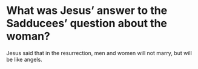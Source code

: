 # What was Jesus’ answer to the Sadducees’ question about the woman?

Jesus said that in the resurrection, men and women will not marry, but will be like angels.
